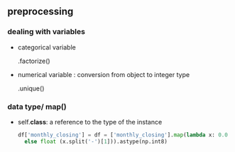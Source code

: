 ## preprocessing



### dealing with variables

* categorical variable

  .factorize()

* numerical variable : conversion from object to integer type

  .unique() 

### data type/ map()

* self.____class____:  a reference to the type of the instance

  

  ```python
  df['monthly_closing'] = df = ['monthly_closing'].map(lambda x: 0.0 if x__class__ is float
  	else float (x.split('-')[1])).astype(np.int8)
  ```
  

  

  